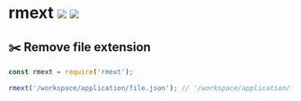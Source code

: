 # rmext [![](https://img.shields.io/npm/v/rmext.svg)](https://www.npmjs.com/package/rmext) [![](https://img.shields.io/badge/source--000000.svg?logo=github&style=social)](https://github.com/omrilotan/mono/tree/master/packages/rmext)

## ✂️ Remove file extension

```js
const rmext = require('rmext');

rmext('/workspace/application/file.json'); // '/workspace/application/file'
```
